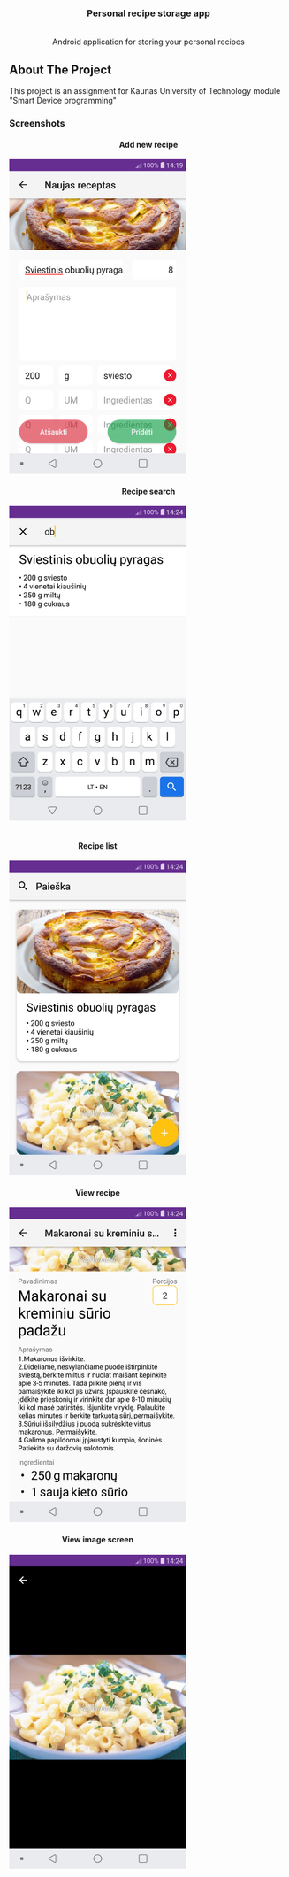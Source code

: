 <div align="center">
 <h3>Personal recipe storage app</h3><br>
Android application for storing your personal recipes
</div>
 
## About The Project

This project is an assignment for Kaunas University of Technology module "Smart Device programming" 

### Screenshots
<p float="left">
<h4><center>Add new recipe</center></h4>
<img src="https://raw.githubusercontent.com/Airidasz/personal-recipe-app/master/appImages/add.png" width="320"/>

<h4><center>Recipe search</center></h4>
<img src="https://raw.githubusercontent.com/Airidasz/personal-recipe-app/master/appImages/search.png" width="320" />
</p>
  
<div style='display: inline-block'>
<h4><center>Recipe list</center></h4>
<img src="https://raw.githubusercontent.com/Airidasz/personal-recipe-app/master/appImages/list.png"  width="320" /> 
</div>

<div style='display: inline-block'>
<h4><center>View recipe</center></h4>
<img src="https://raw.githubusercontent.com/Airidasz/personal-recipe-app/master/appImages/view.png" width="320"/>
</div>
  

<div style='display: inline-block'>
<h4><center>View image screen</center></h4>
<img src="https://raw.githubusercontent.com/Airidasz/personal-recipe-app/master/appImages/view_image.png" width="320"/>
</div>

